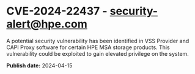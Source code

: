 # CVE-2024-22437 - security-alert@hpe.com


A potential security vulnerability has been identified in VSS Provider and CAPI Proxy software for certain HPE MSA storage products. This vulnerability could be exploited to gain elevated privilege on the system.



**Publish date:** 2024-04-15
